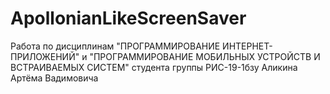 # ApollonianLikeScreenSaver
Работа по дисциплинам "ПРОГРАММИРОВАНИЕ ИНТЕРНЕТ-ПРИЛОЖЕНИЙ" и "ПРОГРАММИРОВАНИЕ МОБИЛЬНЫХ УСТРОЙСТВ И ВСТРАИВАЕМЫХ СИСТЕМ" студента группы РИС-19-1бзу Аликина Артёма Вадимовича
